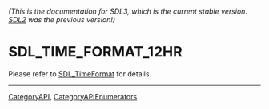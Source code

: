 ###### (This is the documentation for SDL3, which is the current stable version. [SDL2](https://wiki.libsdl.org/SDL2/) was the previous version!)
# SDL_TIME_FORMAT_12HR

Please refer to [SDL_TimeFormat](SDL_TimeFormat) for details.

----
[CategoryAPI](CategoryAPI), [CategoryAPIEnumerators](CategoryAPIEnumerators)

